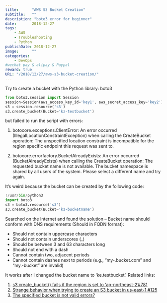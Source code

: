 ```yaml
---
title:      "AWS S3 Bucket Creation"
subtitle:   ""
description: "boto3 error for beginner"
date:       2018-12-27
tags:
    - AWS
    - Troubleshooting
    - Python
publishDate: 2018-12-27
image:      ""
categories:
    - DevOps
#wechat pay & alipay & Paypal
reward: true
URL: "/2018/12/27/aws-s3-bucket-creation/"
---
```

Try to create a bucket with the Python library: boto3

~~~Python
from boto3.session import Session
session=Session(aws_access_key_id='key1', aws_secret_access_key='key2')
s3 = session.resource('s3')
s3.create_bucket(Bucket='kz-testbucket')
~~~

but failed to run the script with errors:

1. botocore.exceptions.ClientError: An error occurred (IllegalLocationConstraintException) when calling the CreateBucket operation: The unspecified location constraint is incompatible for the region specific endpoint this request was sent to.

2. botocore.errorfactory.BucketAlreadyExists: An error occurred (BucketAlreadyExists) when calling the CreateBucket operation: The requested bucket name is not available. The bucket namespace is shared by all users of the system. Please select a different name and try again.

It’s weird because the bucket can be created by the following code:

~~~Python
!/usr/bin/python3
import boto3
s3 = boto3.resource('s3')
s3.create_bucket(Bucket='kz-bucketname')
~~~

Searched on the Internet and found the solution – Bucket name should conform with DNS requirements (Should in FQDN format):

- Should not contain uppercase characters
- Should not contain underscores (_)
- Should be between 3 and 63 characters long
- Should not end with a dash
- Cannot contain two, adjacent periods
- Cannot contain dashes next to periods (e.g., “my-.bucket.com” and “my.-bucket” are invalid)

It works after I changed the bucket name to ‘ke.testbucket’.
Related links:

1. [s3.create_bucket() fails if the region is set to ‘ap-northeast-2’#781](https://github.com/boto/boto3/issues/781)
2. [Strange behavior when trying to create an S3 bucket in us-east-1 #125](https://github.com/boto/boto3/issues/125)
3. [The specified bucket is not valid errors?](https://forums.aws.amazon.com/message.jspa?messageID=315883)
